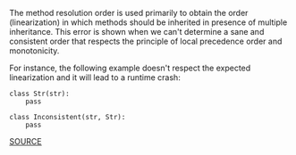 The method resolution order is used primarily to obtain the order (linearization) in which methods should
be inherited in presence of multiple inheritance. This error is shown when we can't determine a sane and
consistent order that respects the principle of local precedence order and monotonicity.

For instance, the following example doesn't respect the expected linearization and it will lead to a
runtime crash:


    class Str(str):
        pass

    class Inconsistent(str, Str):
        pass


[SOURCE](https://en.wikipedia.org/wiki/C3_linearization)
